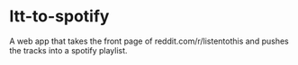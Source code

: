 # ltt-to-spotify
A web app that takes the front page of reddit.com/r/listentothis and pushes the tracks into a spotify playlist.
